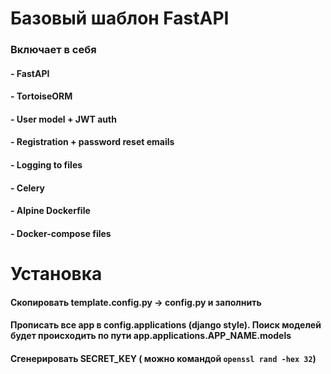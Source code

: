 # Базовый шаблон FastAPI
### Включает в себя
#### - FastAPI
#### - TortoiseORM
#### - User model + JWT auth
#### - Registration + password reset emails
#### - Logging to files
#### - Celery
#### - Alpine Dockerfile
#### - Docker-compose files

# Установка
#### Скопировать template.config.py -> config.py и заполнить
#### Прописать все app в config.applications (django style). Поиск моделей будет происходить по пути app.applications.APP_NAME.models
#### Сгенерировать SECRET_KEY ( можно командой `openssl rand -hex 32`)

